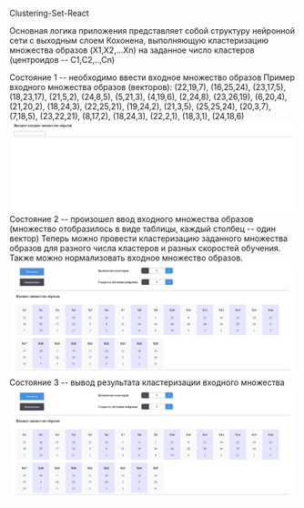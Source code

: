 Сlustering-Set-React

Основная логика приложения представляет собой структуру нейронной сети с выходным слоем Кохонена, выполняющую
кластеризацию множества образов (X1,X2,...Xn) на заданное число кластеров (центроидов -- С1,C2,..,Cn)

Состояние 1 -- необходимо ввести входное множество образов
Пример входного множества образов (векторов): 
(22,19,7), (16,25,24), (23,17,5), (18,23,17), (21,5,2), (24,8,5), (5,21,3),
(4,19,6), (2,24,8), (23,26,19), (6,20,4), (21,20,2), (18,24,3), (22,25,21),
(19,24,2), (21,3,5), (25,25,24), (20,3,7), (7,18,5), (23,22,21), (8,17,2),
(18,24,3), (22,2,1), (18,3,1), (24,18,6)
![Alt text](/scrin/scrin_1.JPG?raw=true "Optional Title")
Состояние 2 -- произошел ввод входного множества образов (множество отобразилось в виде таблицы, каждый столбец -- один вектор)
Теперь можно провести кластеризацию заданного множества образов для разного числа кластеров и разных скоростей обучения.
Также можно нормализовать входное множество образов.
![Alt text](/scrin/scrin_2.JPG?raw=true "Optional Title")
Состояние 3 -- вывод результата кластеризации входного множества
![Alt text](/scrin/scrin_2.JPG?raw=true "Optional Title")
